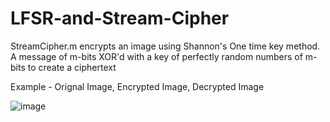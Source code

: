 # LFSR-and-Stream-Cipher

StreamCipher.m encrypts an image using Shannon's One time key method. A message of m-bits XOR'd with a key of perfectly random numbers of m-bits to create a ciphertext

Example - Orignal Image, Encrypted Image, Decrypted Image

![image](https://user-images.githubusercontent.com/59804756/194739231-4f5f095b-2380-46f5-a3a6-cce779cb26d0.png)
